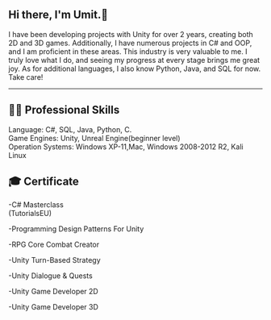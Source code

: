 ## Hi there, I'm Umit.👋

I have been developing projects with Unity for over 2 years, creating both 2D and 3D games. Additionally, I have numerous projects in C# and OOP, and I am proficient in these areas. This industry is very valuable to me. I truly love what I do, and seeing my progress at every stage brings me great joy. As for additional languages, I also know Python, Java, and SQL for now. Take care!

---------------------------------------------------------------------------------------------------------------------------------------

## 👨‍💻 Professional Skills
Language: C#, SQL, Java, Python, C.  
Game Engines: Unity, Unreal Engine(beginner level)  
Operation Systems: Windows XP-11,Mac, Windows 2008-2012 R2, Kali Linux  

## 🎓 Certificate
-C# Masterclass  
(TutorialsEU)  

-Programming Design Patterns For Unity  
 
-RPG Core Combat Creator  
 
-Unity Turn-Based Strategy  
 
-Unity Dialogue & Quests   
 
-Unity Game Developer 2D  

-Unity Game Developer 3D  
 



<!--
**umitcanyucesoy/umitcanyucesoy** is a ✨ _special_ ✨ repository because its `README.md` (this file) appears on your GitHub profile.

Here are some ideas to get you started:

- 🔭 I’m currently working on ...
- 🌱 I’m currently learning ...
- 👯 I’m looking to collaborate on ...
- 🤔 I’m looking for help with ...
- 💬 Ask me about ...
- 📫 How to reach me: ...
- 😄 Pronouns: ...
- ⚡ Fun fact: ...
-->
